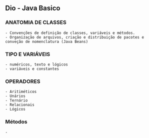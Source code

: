 ## Dio - Java Basico

### ANATOMIA DE CLASSES

    - Convenções de definição de classes, variáveis e métodos.
    - Organização de arquivos, criação e distribuição de pacotes e conveção de nomenclatura (Java Beans)

### TIPO E VARIÁVEIS

    - numéricos, texto e lógicos
    - variáveis e constantes

### OPERADORES
    - Aritiméticos
    - Unários
    - Ternário
    - Relacionais
    - Lógicos

### Métodos
    - 